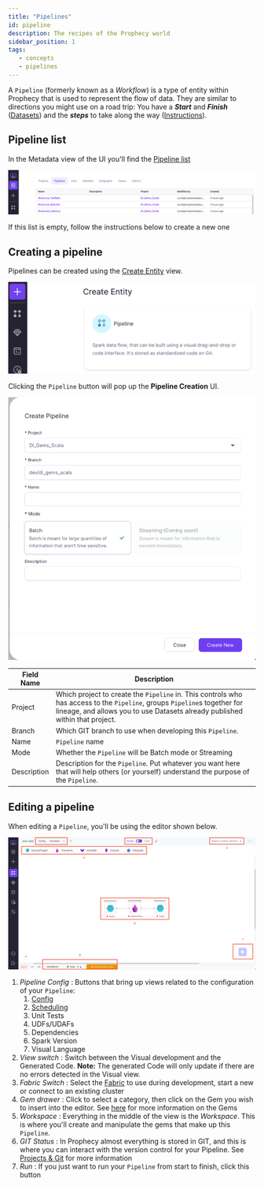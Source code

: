 ```yaml
---
title: "Pipelines"
id: pipeline
description: The recipes of the Prophecy world
sidebar_position: 1
tags:
   - concepts
   - pipelines
---
```


A `Pipeline` (formerly known as a *Workflow*) is a type of entity within Prophecy that is used to represent the flow of data. They are similar to directions you might use on a road trip: You have a ***Start*** and ***Finish*** ([Datasets](02-dataset.md)) and the ***steps*** to take along the way ([Instructions](03-instructions.md)). 

## Pipeline list

In the Metadata view of the UI you'll find the [Pipeline list](https://app.prophecy.io/metadata/entity/user/pipelines)

![Pipeline list](img/pipeline/metadata_pipeline_list.png)

If this list is empty, follow the instructions below to create a new one

## Creating a pipeline

Pipelines can be created using the [Create Entity](https://app.prophecy.io/metadata/create) view. 

![Create entity](img/pipeline/create.png)

Clicking the `Pipeline` button will pop up the **Pipeline Creation** UI.

![Pipeline Creation](img/pipeline/create_pipeline.png)

| Field Name  | Description                                                                                                                                                                                               |
| ----------- | --------------------------------------------------------------------------------------------------------------------------------------------------------------------------------------------------------- |
| Project     | Which project to create the `Pipeline` in. This controls who has access to the `Pipeline`, groups `Pipeline`s together for lineage, and allows you to use Datasets already published within that project. |
| Branch      | Which GIT branch to use when developing this `Pipeline`.                                                                                                                                                  |
| Name        | `Pipeline` name                                                                                                                                                                                           |
| Mode        | Whether the `Pipeline` will be Batch mode or Streaming                                                                                                                                                    |
| Description | Description for the `Pipeline`. Put whatever you want here that will help others (or yourself) understand the purpose of the `Pipeline`.                                                                  |

## Editing a pipeline

When editing a `Pipeline`, you'll be using the editor shown below. 

![Editing a pipeline](img/pipeline/edit_pipeline.png)

1. *Pipeline Config* : Buttons that bring up views related to the configuration of your `Pipeline`:
   1. [Config](../05-low-code-spark/03-configuration.md)
   2. [Scheduling](../06-low-code-jobs/00-intro.md)
   3. Unit Tests
   4. UDFs/UDAFs
   5. Dependencies
   6. Spark Version
   7. Visual Language
2. *View switch* : Switch between the Visual development and the Generated Code. **Note:** The generated Code will only update if there are no errors detected in the Visual view.
3. *Fabric Switch* : Select the [Fabric](04-fabric.md) to use during development, start a new or connect to an existing cluster
4. *Gem drawer* : Click to select a category, then click on the Gem you wish to insert into the editor. See [here](03-instructions.md) for more information on the Gems
5. *Workspace* : Everything in the middle of the view is the *Workspace*. This is where you'll create and manipulate the gems that make up this `Pipeline`.
6. *GIT Status* : In Prophecy almost everything is stored in GIT, and this is where you can interact with the version control for your Pipeline. See [Projects & Git](04-project.md) for more information
7. *Run* : If you just want to run your `Pipeline` from start to finish, click this button